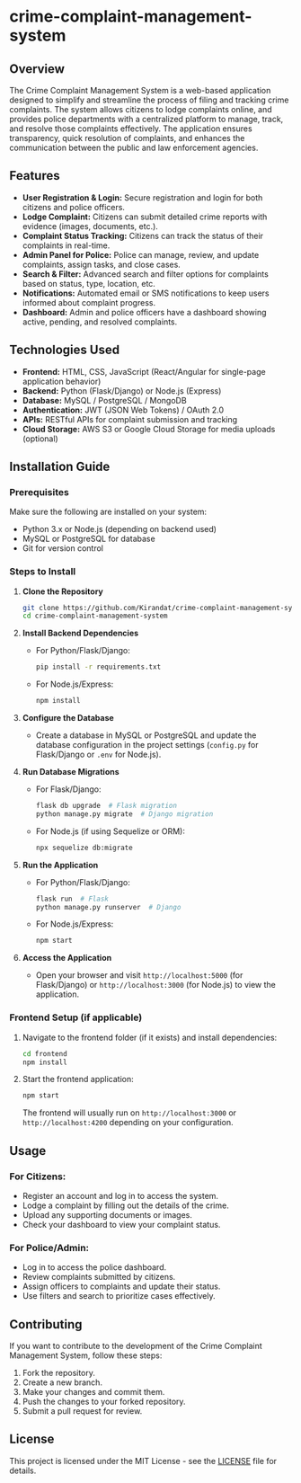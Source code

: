 # crime-complaint-management-system

## Overview

The Crime Complaint Management System is a web-based application designed to simplify and streamline the process of filing and tracking crime complaints. The system allows citizens to lodge complaints online, and provides police departments with a centralized platform to manage, track, and resolve those complaints effectively. The application ensures transparency, quick resolution of complaints, and enhances the communication between the public and law enforcement agencies.

## Features

- **User Registration & Login:** Secure registration and login for both citizens and police officers.
- **Lodge Complaint:** Citizens can submit detailed crime reports with evidence (images, documents, etc.).
- **Complaint Status Tracking:** Citizens can track the status of their complaints in real-time.
- **Admin Panel for Police:** Police can manage, review, and update complaints, assign tasks, and close cases.
- **Search & Filter:** Advanced search and filter options for complaints based on status, type, location, etc.
- **Notifications:** Automated email or SMS notifications to keep users informed about complaint progress.
- **Dashboard:** Admin and police officers have a dashboard showing active, pending, and resolved complaints.

## Technologies Used

- **Frontend:** HTML, CSS, JavaScript (React/Angular for single-page application behavior)
- **Backend:** Python (Flask/Django) or Node.js (Express)
- **Database:** MySQL / PostgreSQL / MongoDB
- **Authentication:** JWT (JSON Web Tokens) / OAuth 2.0
- **APIs:** RESTful APIs for complaint submission and tracking
- **Cloud Storage:** AWS S3 or Google Cloud Storage for media uploads (optional)

## Installation Guide

### Prerequisites
Make sure the following are installed on your system:

- Python 3.x or Node.js (depending on backend used)
- MySQL or PostgreSQL for database
- Git for version control

### Steps to Install

1. **Clone the Repository**
   ```bash
   git clone https://github.com/Kirandat/crime-complaint-management-system.git
   cd crime-complaint-management-system
   ```

2. **Install Backend Dependencies**
   - For Python/Flask/Django:
     ```bash
     pip install -r requirements.txt
     ```
   - For Node.js/Express:
     ```bash
     npm install
     ```

3. **Configure the Database**
   - Create a database in MySQL or PostgreSQL and update the database configuration in the project settings (`config.py` for Flask/Django or `.env` for Node.js).

4. **Run Database Migrations**
   - For Flask/Django:
     ```bash
     flask db upgrade  # Flask migration
     python manage.py migrate  # Django migration
     ```
   - For Node.js (if using Sequelize or ORM):
     ```bash
     npx sequelize db:migrate
     ```

5. **Run the Application**
   - For Python/Flask/Django:
     ```bash
     flask run  # Flask
     python manage.py runserver  # Django
     ```
   - For Node.js/Express:
     ```bash
     npm start
     ```

6. **Access the Application**
   - Open your browser and visit `http://localhost:5000` (for Flask/Django) or `http://localhost:3000` (for Node.js) to view the application.

### Frontend Setup (if applicable)
1. Navigate to the frontend folder (if it exists) and install dependencies:
   ```bash
   cd frontend
   npm install
   ```
2. Start the frontend application:
   ```bash
   npm start
   ```
   
   The frontend will usually run on `http://localhost:3000` or `http://localhost:4200` depending on your configuration.

## Usage

### For Citizens:
- Register an account and log in to access the system.
- Lodge a complaint by filling out the details of the crime.
- Upload any supporting documents or images.
- Check your dashboard to view your complaint status.

### For Police/Admin:
- Log in to access the police dashboard.
- Review complaints submitted by citizens.
- Assign officers to complaints and update their status.
- Use filters and search to prioritize cases effectively.

## Contributing

If you want to contribute to the development of the Crime Complaint Management System, follow these steps:

1. Fork the repository.
2. Create a new branch.
3. Make your changes and commit them.
4. Push the changes to your forked repository.
5. Submit a pull request for review.

## License

This project is licensed under the MIT License - see the [LICENSE](LICENSE) file for details.
